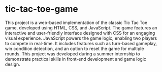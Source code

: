 # tic-tac-toe-game

This project is a web-based implementation of the classic Tic Tac Toe game, developed using HTML, CSS, and JavaScript. The game features an interactive and user-friendly interface designed with CSS for an engaging visual experience. JavaScript powers the game logic, enabling two players to compete in real-time. It includes features such as turn-based gameplay, win condition detection, and an option to reset the game for multiple rounds. This project was developed during a summer internship to demonstrate practical skills in front-end development and game logic design.
